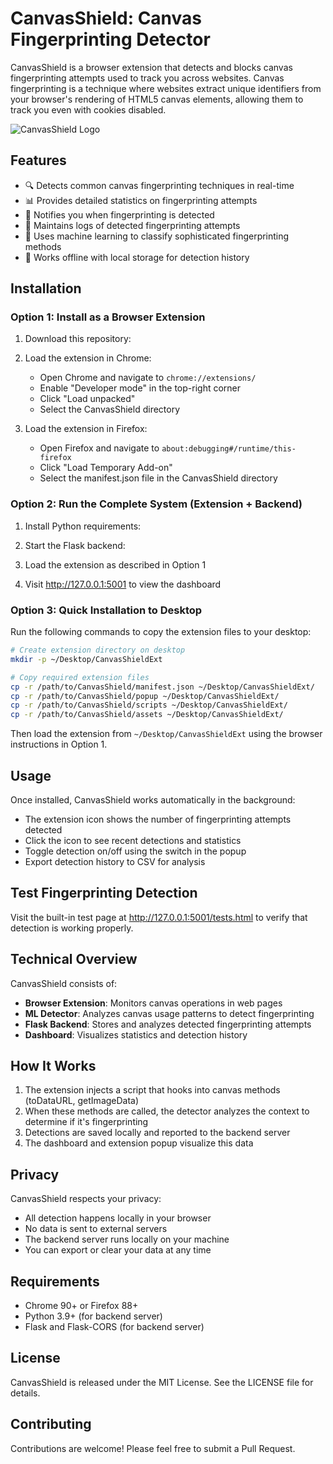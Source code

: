 # CanvasShield: Canvas Fingerprinting Detector

CanvasShield is a browser extension that detects and blocks canvas fingerprinting attempts used to track you across websites. Canvas fingerprinting is a technique where websites extract unique identifiers from your browser's rendering of HTML5 canvas elements, allowing them to track you even with cookies disabled.

![CanvasShield Logo](path/to/logo.png)

## Features

- 🔍 Detects common canvas fingerprinting techniques in real-time
- 📊 Provides detailed statistics on fingerprinting attempts
- 🚫 Notifies you when fingerprinting is detected
- 📝 Maintains logs of detected fingerprinting attempts
- 🧠 Uses machine learning to classify sophisticated fingerprinting methods
- 💾 Works offline with local storage for detection history

## Installation

### Option 1: Install as a Browser Extension

1. Download this repository:

2. Load the extension in Chrome:

   - Open Chrome and navigate to `chrome://extensions/`
   - Enable "Developer mode" in the top-right corner
   - Click "Load unpacked"
   - Select the CanvasShield directory

3. Load the extension in Firefox:
   - Open Firefox and navigate to `about:debugging#/runtime/this-firefox`
   - Click "Load Temporary Add-on"
   - Select the manifest.json file in the CanvasShield directory

### Option 2: Run the Complete System (Extension + Backend)

1. Install Python requirements:

2. Start the Flask backend:

3. Load the extension as described in Option 1

4. Visit http://127.0.0.1:5001 to view the dashboard

### Option 3: Quick Installation to Desktop

Run the following commands to copy the extension files to your desktop:

```bash
# Create extension directory on desktop
mkdir -p ~/Desktop/CanvasShieldExt

# Copy required extension files
cp -r /path/to/CanvasShield/manifest.json ~/Desktop/CanvasShieldExt/
cp -r /path/to/CanvasShield/popup ~/Desktop/CanvasShieldExt/
cp -r /path/to/CanvasShield/scripts ~/Desktop/CanvasShieldExt/
cp -r /path/to/CanvasShield/assets ~/Desktop/CanvasShieldExt/
```

Then load the extension from `~/Desktop/CanvasShieldExt` using the browser instructions in Option 1.

## Usage

Once installed, CanvasShield works automatically in the background:

- The extension icon shows the number of fingerprinting attempts detected
- Click the icon to see recent detections and statistics
- Toggle detection on/off using the switch in the popup
- Export detection history to CSV for analysis

## Test Fingerprinting Detection

Visit the built-in test page at http://127.0.0.1:5001/tests.html to verify that detection is working properly.

## Technical Overview

CanvasShield consists of:

- **Browser Extension**: Monitors canvas operations in web pages
- **ML Detector**: Analyzes canvas usage patterns to detect fingerprinting
- **Flask Backend**: Stores and analyzes detected fingerprinting attempts
- **Dashboard**: Visualizes statistics and detection history

## How It Works

1. The extension injects a script that hooks into canvas methods (toDataURL, getImageData)
2. When these methods are called, the detector analyzes the context to determine if it's fingerprinting
3. Detections are saved locally and reported to the backend server
4. The dashboard and extension popup visualize this data

## Privacy

CanvasShield respects your privacy:

- All detection happens locally in your browser
- No data is sent to external servers
- The backend server runs locally on your machine
- You can export or clear your data at any time

## Requirements

- Chrome 90+ or Firefox 88+
- Python 3.9+ (for backend server)
- Flask and Flask-CORS (for backend server)

## License

CanvasShield is released under the MIT License. See the LICENSE file for details.

## Contributing

Contributions are welcome! Please feel free to submit a Pull Request.
